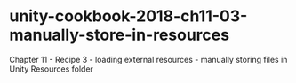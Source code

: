 # unity-cookbook-2018-ch11-03-manually-store-in-resources
Chapter 11 - Recipe 3 - loading external resources - manually storing files in Unity Resources folder
